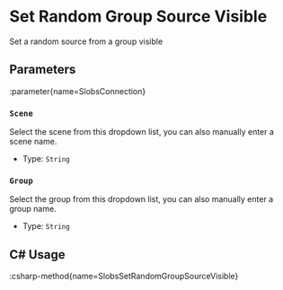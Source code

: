 # Set Random Group Source Visible
Set a random source from a group visible

## Parameters
:parameter{name=SlobsConnection}

### `Scene`
Select the scene from this dropdown list, you can also manually enter a scene name.

- Type: `String`

### `Group`
Select the group from this dropdown list, you can also manually enter a group name.

- Type: `String`

## C# Usage
:csharp-method{name=SlobsSetRandomGroupSourceVisible}